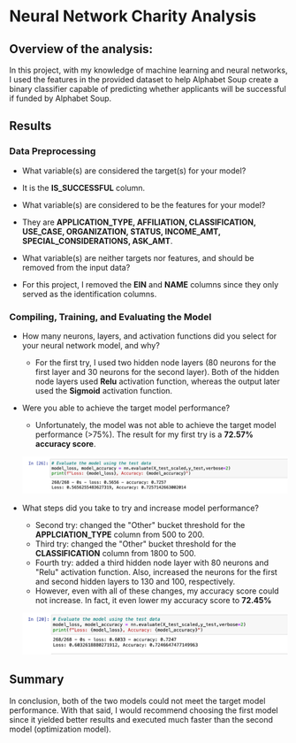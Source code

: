 # Neural Network Charity Analysis

## Overview of the analysis:

In this project, with my knowledge of machine learning and neural networks, I used the features in the provided dataset to help Alphabet Soup create a binary classifier capable of predicting whether applicants will be successful if funded by Alphabet Soup.

## Results

### Data Preprocessing

- What variable(s) are considered the target(s) for your model?
 - It is the **IS_SUCCESSFUL** column.

- What variable(s) are considered to be the features for your model?
 - They are **APPLICATION_TYPE, AFFILIATION, CLASSIFICATION, USE_CASE, ORGANIZATION, STATUS, INCOME_AMT, SPECIAL_CONSIDERATIONS, ASK_AMT**.

- What variable(s) are neither targets nor features, and should be removed from the input data?
 - For this project, I removed the **EIN** and **NAME** columns since they only served as the identification columns.

### Compiling, Training, and Evaluating the Model

- How many neurons, layers, and activation functions did you select for your neural network model, and why?
  - For the first try, I used two hidden node layers (80 neurons for the first layer and 30 neurons for the second layer). Both of the hidden node layers used **Relu** activation function, whereas the output later used the **Sigmoid** activation function.

- Were you able to achieve the target model performance?
  - Unfortunately, the model was not able to achieve the target model performance (>75%). The result for my first try is a **72.57% accuracy score**.
  
  ![FirstTry](Resources/StandardResult.png)
  
- What steps did you take to try and increase model performance?
  - Second try: changed the "Other" bucket threshold for the **APPLCIATION_TYPE** column from 500 to 200.
  - Third try: changed the "Other" bucket threshold for the **CLASSIFICATION** column from 1800 to 500.
  - Fourth try: added a third hidden node layer with 80 neurons and "Relu" activation function. Also, increased the neurons for the first and second hidden layers to 130 and 100, respectively.
  - However, even with all of these changes, my accuracy score could not increase. In fact, it even lower my accuracy score to **72.45%**
  
  ![OptimizationModel](Resources/OptimizedResult.png)
  
## Summary

In conclusion, both of the two models could not meet the target model performance.  With that said, I would recommend choosing the first model since it yielded better results and executed much faster than the second model (optimization model). 


